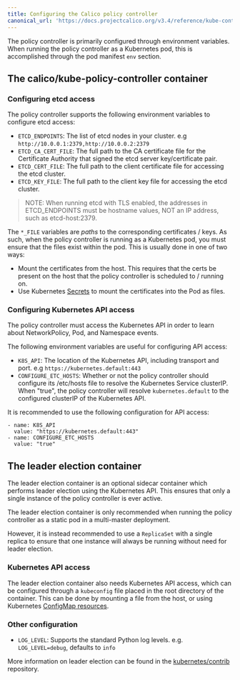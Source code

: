 ```yaml
---
title: Configuring the Calico policy controller
canonical_url: 'https://docs.projectcalico.org/v3.4/reference/kube-controllers/configuration'
---
```


The policy controller is primarily configured through environment variables.  When running
the policy controller as a Kubernetes pod, this is accomplished through the pod manifest `env`
section.

## The calico/kube-policy-controller container

### Configuring etcd access 

The policy controller supports the following environment variables to configure 
etcd access:

* `ETCD_ENDPOINTS`: The list of etcd nodes in your cluster. e.g `http://10.0.0.1:2379,http://10.0.0.2:2379`
* `ETCD_CA_CERT_FILE`: The full path to the CA certificate file for the Certificate Authority that signed the etcd server key/certificate pair.
* `ETCD_CERT_FILE`: The full path to the client certificate file for accessing the etcd cluster.
* `ETCD_KEY_FILE`: The full path to the client key file for accessing the etcd cluster.

> NOTE: When running etcd with TLS enabled, the addresses in ETCD_ENDPOINTS must be hostname values, NOT an IP address, such as etcd-host:2379.

The `*_FILE` variables are _paths_ to the corresponding certificates / keys.  As such, when the policy controller is running as a Kubernetes pod, you
must ensure that the files exist within the pod.  This is usually done in one of two ways:

* Mount the certificates from the host.  This requires that the certs be present on the host that the policy controller is scheduled to / running on.
* Use Kubernetes [Secrets](http://kubernetes.io/docs/user-guide/secrets/) to mount the certificates into the Pod as files.

### Configuring Kubernetes API access

The policy controller must access the Kubernetes API in order to learn about NetworkPolicy, Pod, and Namespace events.

The following environment variables are useful for configuring API access:

* `K8S_API`: The location of the Kubernetes API, including transport and port. e.g `https://kubernetes.default:443`
* `CONFIGURE_ETC_HOSTS`: Whether or not the policy controller should configure its /etc/hosts file to resolve the Kubernetes Service clusterIP.  When "true", the policy controller will resolve `kubernetes.default` to the configured clusterIP of the Kubernetes API.

It is recommended to use the following configuration for API access:

```
- name: K8S_API
  value: "https://kubernetes.default:443"
- name: CONFIGURE_ETC_HOSTS
  value: "true"
```

## The leader election container

The leader election container is an optional sidecar container which performs leader election using the Kubernetes API.
This ensures that only a single instance of the policy controller is ever active.  

The leader election container is only recommended when running the policy controller as a static pod in a multi-master deployment. 

However, it is instead recommended to use a `ReplicaSet` with a single replica to ensure that one instance
will always be running without need for leader election.

### Kubernetes API access

The leader election container also needs Kubernetes API access, which can be configured through a `kubeconfig` file placed in 
the root directory of the container. This can be done by mounting a file from the host, or using Kubernetes [ConfigMap resources](https://kubernetes.io/docs/tasks/configure-pod-container/configure-pod-configmap/).

### Other configuration

* `LOG_LEVEL`: Supports the standard Python log levels. e.g. `LOG_LEVEL=debug`, defaults to `info`

More information on leader election can be found in the [kubernetes/contrib](https://github.com/kubernetes/contrib/tree/master/election#simple-leader-election-with-kubernetes-and-docker) repository.
